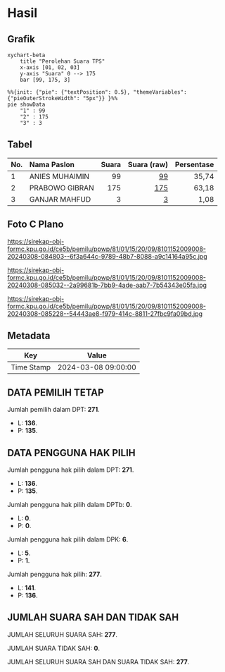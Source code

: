 # Hasil

## Grafik

```mermaid
xychart-beta
    title "Perolehan Suara TPS"
    x-axis [01, 02, 03]
    y-axis "Suara" 0 --> 175
    bar [99, 175, 3]
```

```mermaid
%%{init: {"pie": {"textPosition": 0.5}, "themeVariables": {"pieOuterStrokeWidth": "5px"}} }%%
pie showData
    "1" : 99
    "2" : 175
    "3" : 3
```

## Tabel

| No. | Nama Paslon    | Suara | Suara (raw) | Persentase |
|:--- |:-------------- | -----:| -----------:| ----------:|
| 1   | ANIES MUHAIMIN | 99    | [99][p-1]   | 35,74      |
| 2   | PRABOWO GIBRAN | 175   | [175][p-2]  | 63,18      |
| 3   | GANJAR MAHFUD  | 3     | [3][p-3]    | 1,08       |


[p-1]: https://github.com/gigit-pemilu/pemilu-2024-81-maluku/blob/main/pilpres/hitung-suara/sub/81-maluku/sub/01-maluku-tengah/sub/15-leihitu/sub/2009-seith/sub/008-tps/sub/paslon-1.txt
[p-2]: https://github.com/gigit-pemilu/pemilu-2024-81-maluku/blob/main/pilpres/hitung-suara/sub/81-maluku/sub/01-maluku-tengah/sub/15-leihitu/sub/2009-seith/sub/008-tps/sub/paslon-2.txt
[p-3]: https://github.com/gigit-pemilu/pemilu-2024-81-maluku/blob/main/pilpres/hitung-suara/sub/81-maluku/sub/01-maluku-tengah/sub/15-leihitu/sub/2009-seith/sub/008-tps/sub/paslon-3.txt

## Foto C Plano

https://sirekap-obj-formc.kpu.go.id/ce5b/pemilu/ppwp/81/01/15/20/09/8101152009008-20240308-084803--6f3a644c-9789-48b7-8088-a9c14164a95c.jpg

https://sirekap-obj-formc.kpu.go.id/ce5b/pemilu/ppwp/81/01/15/20/09/8101152009008-20240308-085032--2a99681b-7bb9-4ade-aab7-7b54343e05fa.jpg

https://sirekap-obj-formc.kpu.go.id/ce5b/pemilu/ppwp/81/01/15/20/09/8101152009008-20240308-085228--54443ae8-f979-414c-8811-27fbc9fa09bd.jpg


## Metadata

| Key        | Value               |
| ---------- | ------------------- |
| Time Stamp | 2024-03-08 09:00:00 |


## DATA PEMILIH TETAP

Jumlah pemilih dalam DPT: **271**.
 * L: **136**.
 * P: **135**.

## DATA PENGGUNA HAK PILIH

Jumlah pengguna hak pilih dalam DPT: **271**.
 * L: **136**.
 * P: **135**.

Jumlah pengguna hak pilih dalam DPTb: **0**.
 * L: **0**.
 * P: **0**.

Jumlah pengguna hak pilih dalam DPK: **6**.
 * L: **5**.
 * P: **1**.

Jumlah pengguna hak pilih: **277**.
 * L: **141**.
 * P: **136**.

## JUMLAH SUARA SAH DAN TIDAK SAH

JUMLAH SELURUH SUARA SAH: **277**.

JUMLAH SUARA TIDAK SAH: **0**.

JUMLAH SELURUH SUARA SAH DAN SUARA TIDAK SAH: **277**.


